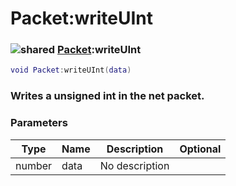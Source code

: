 # Packet:writeUInt

### ![shared](../../home/packet/.gitbook/assets/shared.png) [Packet](../../home/packet/home/Packet/):writeUInt

```lua
void Packet:writeUInt(data)
```

### Writes a unsigned int in the net packet.

### Parameters

| Type   | Name | Description    | Optional |
| ------ | ---- | -------------- | -------: |
| number | data | No description |          |
